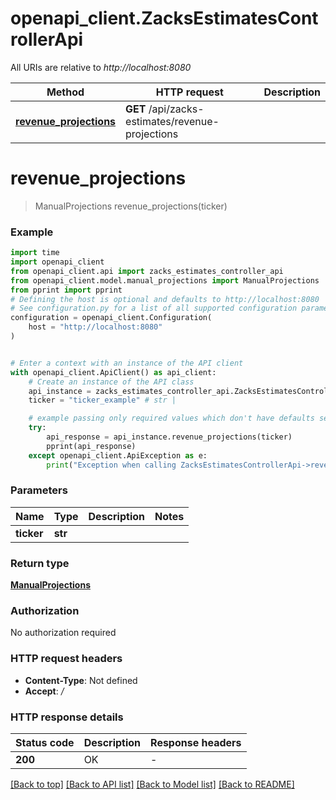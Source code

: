 # openapi_client.ZacksEstimatesControllerApi

All URIs are relative to *http://localhost:8080*

Method | HTTP request | Description
------------- | ------------- | -------------
[**revenue_projections**](ZacksEstimatesControllerApi.md#revenue_projections) | **GET** /api/zacks-estimates/revenue-projections | 


# **revenue_projections**
> ManualProjections revenue_projections(ticker)



### Example

```python
import time
import openapi_client
from openapi_client.api import zacks_estimates_controller_api
from openapi_client.model.manual_projections import ManualProjections
from pprint import pprint
# Defining the host is optional and defaults to http://localhost:8080
# See configuration.py for a list of all supported configuration parameters.
configuration = openapi_client.Configuration(
    host = "http://localhost:8080"
)


# Enter a context with an instance of the API client
with openapi_client.ApiClient() as api_client:
    # Create an instance of the API class
    api_instance = zacks_estimates_controller_api.ZacksEstimatesControllerApi(api_client)
    ticker = "ticker_example" # str | 

    # example passing only required values which don't have defaults set
    try:
        api_response = api_instance.revenue_projections(ticker)
        pprint(api_response)
    except openapi_client.ApiException as e:
        print("Exception when calling ZacksEstimatesControllerApi->revenue_projections: %s\n" % e)
```


### Parameters

Name | Type | Description  | Notes
------------- | ------------- | ------------- | -------------
 **ticker** | **str**|  |

### Return type

[**ManualProjections**](ManualProjections.md)

### Authorization

No authorization required

### HTTP request headers

 - **Content-Type**: Not defined
 - **Accept**: */*


### HTTP response details
| Status code | Description | Response headers |
|-------------|-------------|------------------|
**200** | OK |  -  |

[[Back to top]](#) [[Back to API list]](../README.md#documentation-for-api-endpoints) [[Back to Model list]](../README.md#documentation-for-models) [[Back to README]](../README.md)

